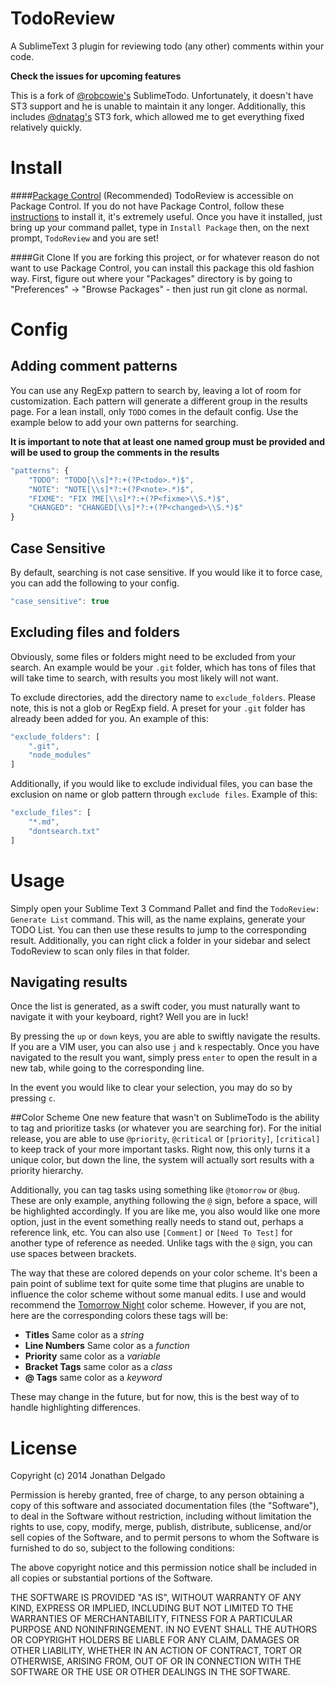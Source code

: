 # TodoReview
A SublimeText 3 plugin for reviewing todo (any other) comments within your code.

**Check the issues for upcoming features**

This is a fork of [@robcowie's](https://github.com/robcowie) SublimeTodo. Unfortunately, it doesn't have ST3 support and he is unable to maintain it any longer. Additionally, this includes [@dnatag's](https://github.com/dnatag) ST3 fork, which allowed me to get everything fixed relatively quickly.


# Install

####[Package Control](https://sublime.wbond.net/) (Recommended)
TodoReview is accessible on Package Control. If you do not have Package Control, follow these [instructions](https://sublime.wbond.net/installation) to install it, it's extremely useful. Once you have it installed, just bring up your command pallet, type in `Install Package` then, on the next prompt, `TodoReview` and you are set!

####Git Clone
If you are forking this project, or for whatever reason do not want to use Package Control, you can install this package this old fashion way. First, figure out where your "Packages" directory is by going to "Preferences" -> "Browse Packages" - then just run git clone as normal.


# Config

## Adding comment patterns
You can use any RegExp pattern to search by, leaving a lot of room for customization. Each pattern will generate a different group in the results page. For a lean install, only `TODO` comes in the default config. Use the example below to add your own patterns for searching.

**It is important to note that at least one named group must be provided and will be used to group the comments in the results**

```javascript
"patterns": {
    "TODO": "TODO[\\s]*?:+(?P<todo>.*)$",
    "NOTE": "NOTE[\\s]*?:+(?P<note>.*)$",
    "FIXME": "FIX ?ME[\\s]*?:+(?P<fixme>\\S.*)$",
    "CHANGED": "CHANGED[\\s]*?:+(?P<changed>\\S.*)$"
}
```


## Case Sensitive
By default, searching is not case sensitive. If you would like it to force case, you can add the following to your config.

```javascript
"case_sensitive": true
```



## Excluding files and folders
Obviously, some files or folders might need to be excluded from your search. An example would be your `.git` folder, which has tons of files that will take time to search, with results you most likely will not want.

To exclude directories, add the directory name to `exclude_folders`. Please note, this is not a glob or RegExp field. A preset for your `.git` folder has already been added for you. An example of this:

```javascript
"exclude_folders": [
    ".git",
    "node_modules"
]
```

Additionally, if you would like to exclude individual files, you can base the exclusion on name or glob pattern through `exclude files`. Example of this:

```javascript
"exclude_files": [
    "*.md",
    "dontsearch.txt"
]
```



# Usage
Simply open your Sublime Text 3 Command Pallet and find the `TodoReview: Generate List` command. This will, as the name explains, generate your TODO List. You can then use these results to jump to the corresponding result. Additionally, you can right click a folder in your sidebar and select TodoReview to scan only files in that folder.

## Navigating results
Once the list is generated, as a swift coder, you must naturally want to navigate it with your keyboard, right? Well you are in luck!

By pressing the `up` or `down` keys, you are able to swiftly navigate the results. If you are a VIM user, you can also use `j` and `k` respectably. Once you have navigated to the result you want, simply press `enter` to open the result in a new tab, while going to the corresponding line.

In the event you would like to clear your selection, you may do so by pressing `c`.

##Color Scheme
One new feature that wasn't on SublimeTodo is the ability to tag and prioritize tasks (or whatever you are searching for). For the initial release, you are able to use `@priority`, `@critical` or `[priority]`, `[critical]` to keep track of your more important tasks. Right now, this only turns it a unique color, but down the line, the system will actually sort results with a priority hierarchy.

Additionally, you can tag tasks using something like `@tomorrow` or `@bug`. These are only example, anything following the `@` sign, before a space, will be highlighted accordingly. If you are like me, you also would like one more option, just in the event something really needs to stand out, perhaps a reference link, etc. You can also use `[Comment]` or `[Need To Test]` for another type of reference as needed. Unlike tags with the `@` sign, you can use spaces between brackets.

The way that these are colored depends on your color scheme. It's been a pain point of sublime text for quite some time that plugins are unable to influence the color scheme without some manual edits. I use and would recommend the [Tomorrow Night](https://github.com/theymaybecoders/sublime-tomorrow-theme) color scheme. However, if you are not, here are the corresponding colors these tags will be:

- **Titles** Same color as a *string*
- **Line Numbers** Same color as a *function*
- **Priority** same color as a *variable*
- **Bracket Tags** same color as a *class*
- **@ Tags** same color as a *keyword*

These may change in the future, but for now, this is the best way of to handle highlighting differences.


# License

Copyright (c) 2014 Jonathan Delgado

Permission is hereby granted, free of charge, to any person obtaining a copy of this software and associated documentation files (the "Software"), to deal in the Software without restriction, including without limitation the rights to use, copy, modify, merge, publish, distribute, sublicense, and/or sell copies of the Software, and to permit persons to whom the Software is furnished to do so, subject to the following conditions:

The above copyright notice and this permission notice shall be included in all copies or substantial portions of the Software.

THE SOFTWARE IS PROVIDED "AS IS", WITHOUT WARRANTY OF ANY KIND, EXPRESS OR IMPLIED, INCLUDING BUT NOT LIMITED TO THE WARRANTIES OF MERCHANTABILITY, FITNESS FOR A PARTICULAR PURPOSE AND NONINFRINGEMENT. IN NO EVENT SHALL THE AUTHORS OR COPYRIGHT HOLDERS BE LIABLE FOR ANY CLAIM, DAMAGES OR OTHER LIABILITY, WHETHER IN AN ACTION OF CONTRACT, TORT OR OTHERWISE, ARISING FROM, OUT OF OR IN CONNECTION WITH THE SOFTWARE OR THE USE OR OTHER DEALINGS IN THE SOFTWARE.
